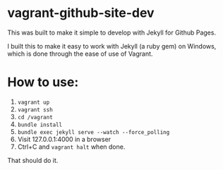 vagrant-github-site-dev
=======================

This was built to make it simple to develop with Jekyll for Github Pages.  

I built this to make it easy to work with Jekyll (a ruby gem) on Windows, which is done through the ease of use of Vagrant.

# How to use:

1. ```vagrant up```
2. ```vagrant ssh```
3. ```cd /vagrant```
4. ```bundle install```
5. ```bundle exec jekyll serve --watch --force_polling```
6. Visit 127.0.0.1:4000 in a browser
7. Ctrl+C and ```vagrant halt``` when done.

That should do it.
